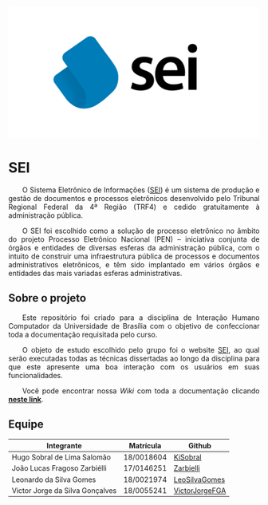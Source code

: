 <img src="./docs/assets/images/word_mark.png" alt="SEI">

# SEI

<p align="justify">&emsp;&emsp;O Sistema Eletrônico de Informações (<a href="https://sei.df.gov.br/sip/login.php?sigla_orgao_sistema=GDF&sigla_sistema=SEI">SEI</a>) é um sistema de produção e gestão de documentos e processos eletrônicos desenvolvido pelo Tribunal Regional Federal da 4ª Região (TRF4) e cedido gratuitamente à administração pública.</p>

<p align="justify">&emsp;&emsp;O SEI foi escolhido como a solução de processo eletrônico no âmbito do projeto Processo Eletrônico Nacional (PEN) – iniciativa conjunta de órgãos e entidades de diversas esferas da administração pública, com o intuito de construir uma infraestrutura pública de processos e documentos administrativos eletrônicos, e têm sido implantado em vários órgãos e entidades das mais variadas esferas administrativas.</p>

## Sobre o projeto

<p align="justify">&emsp;&emsp;Este repositório foi criado para a disciplina de Interação Humano Computador da Universidade de Brasília com o objetivo de confeccionar toda a documentação requisitada pelo curso.</p>

<p align="justify">&emsp;&emsp;O objeto de estudo escolhido pelo grupo foi o website <a href="https://sei.df.gov.br/sip/login.php?sigla_orgao_sistema=GDF&sigla_sistema=SEI">SEI</a>, ao qual serão executadas todas as técnicas dissertadas ao longo da disciplina para que este apresente uma boa interação com os usuários em suas funcionalidades.</p>

<p align="justify">&emsp;&emsp;Você pode encontrar nossa <i>Wiki</i> com toda a documentação clicando <a href="https://interacao-humano-computador.github.io/2020.1-SEI/#/"><b>neste link</b></a>.</p>

## Equipe

| Integrante                      | Matrícula  | Github                                              |
| ------------------------------- | ---------- | --------------------------------------------------- |
| Hugo Sobral de Lima Salomão     | 18/0018604 | [KiSobral](https://github.com/KiSobral)             |
| João Lucas Fragoso Zarbiélli    | 17/0146251 | [Zarbielli](https://github.com/Zarbielli)           |
| Leonardo da Silva Gomes         | 18/0021974 | [LeoSilvaGomes](https://github.com/LeoSilvaGomes)   |
| Victor Jorge da Silva Gonçalves | 18/0055241 | [VictorJorgeFGA](https://github.com/VictorJorgeFGA) |
